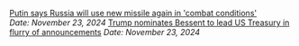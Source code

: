 [Putin says Russia will use new missile again in 'combat conditions'](https://www.bbc.com/news/articles/cx28dzvxjyjo)  
*Date: November 23, 2024*
[Trump nominates Bessent to lead US Treasury in flurry of announcements](https://www.bbc.com/news/articles/cj3mv6l1ypyo)
*Date: November 23, 2024*
